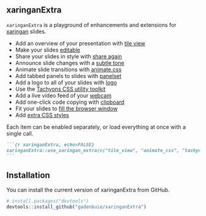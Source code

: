 ## xaringanExtra

<!-- badges: start -->

<!-- badges: end -->

<style type="text/css">
@media only screen and (max-width: 1000px) {
  main {
    margin: 0 1em;
  }
}
</style>

<!-- Links -->

`xaringanExtra` is a playground of enhancements and extensions for
[xaringan](https://slides.yihuie.org/xaringan) slides.

  - Add an overview of your presentation with [tile view](/tile-view)
  - Make your slides [editable](/editable)
  - Share your slides in style with [share again](/share-again)
  - Announce slide changes with a [subtle tone](/slide-tone)
  - Animate slide transitions with [animate.css](/animate-css)
  - Add tabbed panels to slides with [panelset](/panelset)
  - Add a logo to all of your slides with [logo](/logo)
  - Use the [Tachyons CSS utility toolkit](/tachyons)
  - Add a live video feed of your [webcam](/webcam)
  - Add one-click code copying with [clipboard](/clipboard)
  - Fit your slides to [fill the browser window](/fit-to-screen)
  - Add [extra CSS styles](/extra-styles)

Each item can be enabled separately, or load everything at once with a
single call.

```` markdown
```{r xaringanExtra, echo=FALSE}
xaringanExtra::use_xaringan_extra(c("tile_view", "animate_css", "tachyons"))
```
````

## Installation

You can install the current version of xaringanExtra from GitHub.

``` r
# install.packages("devtools")
devtools::install_github("gadenbuie/xaringanExtra")
```

